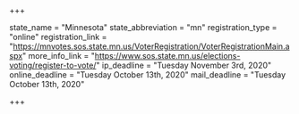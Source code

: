 +++

state_name = "Minnesota"
state_abbreviation = "mn"
registration_type = "online"
registration_link = "https://mnvotes.sos.state.mn.us/VoterRegistration/VoterRegistrationMain.aspx"
more_info_link = "https://www.sos.state.mn.us/elections-voting/register-to-vote/"
ip_deadline = "Tuesday November 3rd, 2020"
online_deadline = "Tuesday October 13th, 2020"
mail_deadline = "Tuesday October 13th, 2020"

+++